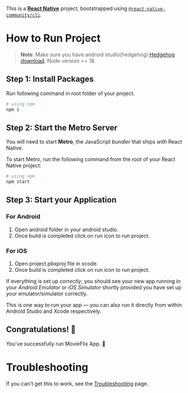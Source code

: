 This is a [**React Native**](https://reactnative.dev) project, bootstrapped using [`@react-native-community/cli`](https://github.com/react-native-community/cli).

# How to Run Project

> **Note**: Make sure you have android studio(hedgehog) [Hedgehog download](https://developer.android.com/studio/archive). Node version >= 18.

## Step 1: Install Packages

Run following command in root folder of your project.

```bash
# using npm
npm i
```

## Step 2: Start the Metro Server

You will need to start **Metro**, the JavaScript _bundler_ that ships _with_ React Native.

To start Metro, run the following command from the _root_ of your React Native project:

```bash
# using npm
npm start
```

## Step 3: Start your Application

### For Android

1. Open android folder in your android studio.
2. Once build is completed click on run icon to run project.

### For iOS

1. Open project.pbxproj file in xcode.
2. Once build is completed click on run icon to run project.

If everything is set up _correctly_, you should see your new app running in your _Android Emulator_ or _iOS Simulator_ shortly provided you have set up your emulator/simulator correctly.

This is one way to run your app — you can also run it directly from within Android Studio and Xcode respectively.

## Congratulations! :tada:

You've successfully run MovieFlix App. :partying_face:

# Troubleshooting

If you can't get this to work, see the [Troubleshooting](https://reactnative.dev/docs/troubleshooting) page.
